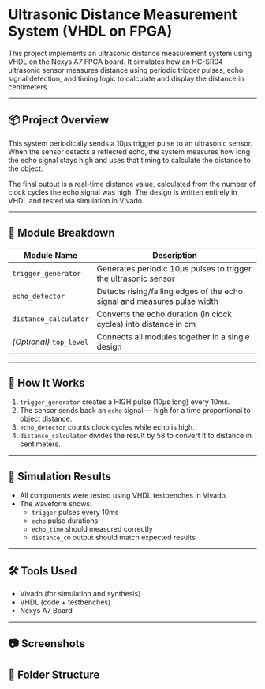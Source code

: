 # Ultrasonic Distance Measurement System (VHDL on FPGA)

This project implements an ultrasonic distance measurement system using VHDL on the Nexys A7 FPGA board. It simulates how an HC-SR04 ultrasonic sensor measures distance using periodic trigger pulses, echo signal detection, and timing logic to calculate and display the distance in centimeters.

---


## 📦 Project Overview

This system periodically sends a 10µs trigger pulse to an ultrasonic sensor. When the sensor detects a reflected echo, the system measures how long the echo signal stays high and uses that timing to calculate the distance to the object.

The final output is a real-time distance value, calculated from the number of clock cycles the echo signal was high. The design is written entirely in VHDL and tested via simulation in Vivado.

---

## 🧱 Module Breakdown

| Module Name          | Description |
|----------------------|-------------|
| `trigger_generator`  | Generates periodic 10µs pulses to trigger the ultrasonic sensor |
| `echo_detector`      | Detects rising/falling edges of the echo signal and measures pulse width |
| `distance_calculator`| Converts the echo duration (in clock cycles) into distance in cm |
| *(Optional)* `top_level` | Connects all modules together in a single design |

---

## 🔁 How It Works

1. `trigger_generator` creates a HIGH pulse (10µs long) every 10ms.
2. The sensor sends back an `echo` signal — high for a time proportional to object distance.
3. `echo_detector` counts clock cycles while echo is high.
4. `distance_calculator` divides the result by 58 to convert it to distance in centimeters.

---

## 🧪 Simulation Results

- All components were tested using VHDL testbenches in Vivado.
- The waveform shows:
  - `trigger` pulses every 10ms
  - `echo` pulse durations
  - `echo_time` should measured correctly
  - `distance_cm` output should match expected results

---

## 🛠 Tools Used

- Vivado (for simulation and synthesis)
- VHDL (code + testbenches)
- Nexys A7 Board 

---

## 📷 Screenshots



## 📁 Folder Structure

